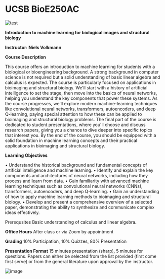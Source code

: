 # UCSB BioE250AC 


![test](https://www.bu.edu/hic/files/2021/04/ai-top-banner.jpeg)

**Introduction to machine learning for biological images and structural biology**

**Instructor: Niels Volkmann**

**Course Description**

This course offers an introduction to machine learning for students with a biological or bioengineering background. A strong background in computer science is not required but a solid understanding of basic linear algebra and calculus is expected. The course is particularly focused on applications in bioimaging and structural biology. We'll start with a history of artificial intelligence to set the stage, then move into the basics of neural networks, helping you understand the key components that power these systems. As the course progresses, we'll explore modern machine-learning techniques like convolutional neural networks, transformers, autoencoders, and deep Q-learning, paying special attention to how these can be applied to bioimaging and structural biology problems. The final part of the course is dedicated to student presentations, where you'll choose and discuss research papers, giving you a chance to dive deeper into specific topics that interest you. By the end of the course, you should be equipped with a solid foundation in machine learning concepts and their practical applications in bioimaging and structural biology.


**Learning Objectives**

•	Understand the historical background and fundamental concepts of artificial intelligence and machine learning.
•	Identify and explain the key components and architectures of neural networks, including how they process and learn from data.
•	Gain familiarity with advanced machine learning techniques such as convolutional neural networks (CNNs), transformers, autoencoders, and deep Q-learning.
•	Gain an understanding of how to apply machine learning methods to bioimaging and structural biology.
•	Develop and present a comprehensive overview of a selected paper, demonstrating the ability to synthesize and communicate complex ideas effectively.


Prerequsites
Basic understanding of calculus and linear algebra. 

**Office Hours**
After class or via Zoom by appointment


**Grading**
10% Participation, 10% Quizzes, 80% Presentation

**Presentation Format**
15 minutes presentation (sharp), 5 minutes for questions. Papers can either be selected from the list provided (first come first serve) or from the general literature upon approval by the instructor. 


![image](https://github.com/nv-ucsb-courses/ml_images/assets/168226300/8fefd169-1edf-4893-a35b-ad10b5cb587c)


